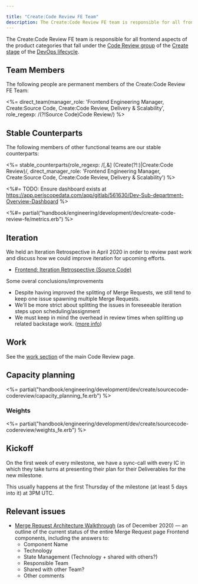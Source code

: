 ```yaml
---

title: "Create:Code Review FE Team"
description: The Create:Code Review FE team is responsible for all frontend aspects of the product categories that fall under the Code Review group of the Create stage.
---
```








The Create:Code Review FE team is responsible for all frontend aspects of the product categories that fall under the [Code Review group][group] of the [Create stage][stage] of the [DevOps lifecycle][lifecycle].

[group]: /handbook/product/categories/#code-review-group
[stage]: /handbook/product/categories/#create-stage
[lifecycle]: /handbook/product/categories/#devops-stages

## Team Members

The following people are permanent members of the Create:Code Review FE Team:

<%= direct_team(manager_role: 'Frontend Engineering Manager, Create:Source Code, Create:Code Review, Delivery & Scalability', role_regexp: /(?!Source Code)Code Review/) %>

## Stable Counterparts

The following members of other functional teams are our stable counterparts:

<%= stable_counterparts(role_regexp: /[,&] (Create(?!:)|Create:Code Review)/, direct_manager_role: 'Frontend Engineering Manager, Create:Source Code, Create:Code Review, Delivery & Scalability') %>

<%#= TODO: Ensure dashboard exists at https://app.periscopedata.com/app/gitlab/561630/Dev-Sub-department-Overview-Dashboard %>

<%#= partial("handbook/engineering/development/dev/create-code-review-fe/metrics.erb") %>

## Iteration

We held an Iteration Retrospective in April 2020 in order to review past work and discuss how we could improve iteration for upcoming efforts.

* [Frontend: Iteration Retrospective (Source Code)](https://gitlab.com/gl-retrospectives/create-stage/source-code/-/issues/22)

Some overal conclusions/improvements
* Despite having improved the splitting of Merge Requests, we still tend to keep one issue spawning multiple Merge Requests.
* We'll be more strict about splitting the issues in foreseeable iteration steps upon scheduling/assignment
* We must keep in mind the overhead in review times when splitting up related backstage work. ([more info](https://gitlab.com/gl-retrospectives/create-stage/source-code/-/issues/22#note_342547093))

## Work 

See the [work section](/handbook/engineering/development/dev/create/code-review/#work) of the main Code Review page.

## Capacity planning

<%= partial("handbook/engineering/development/dev/create/sourcecode-codereview/capacity_planning_fe.erb") %>

### Weights

<%= partial("handbook/engineering/development/dev/create/sourcecode-codereview/weights_fe.erb") %>

## Kickoff

On the first week of every milestone, we have a sync-call with every IC in which they take turns at presenting their plan for their Deliverables for the new milestone.

This usually happens at the first Thursday of the milestone (at least 5 days into it) at 3PM UTC.

## Relevant issues

* [Merge Request Architecture Walkthrough](https://gitlab.com/gitlab-org/gitlab/-/issues/291035/designs/gl_mr_architecture_boxes.png) (as of December 2020) — an outline of the current status of the entire Merge Request page Frontend components, including the answers to:
  * Component Name
  * Technology
  * State Management (Technology + shared with others?)
  * Responsible Team
  * Shared with other Team?
  * Other comments

